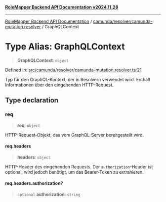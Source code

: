 [**RoleMapper Backend API Documentation v2024.11.28**](../../../../README.md)

***

[RoleMapper Backend API Documentation](../../../../modules.md) / [camunda/resolver/camunda-mutation.resolver](../README.md) / GraphQLContext

# Type Alias: GraphQLContext

> **GraphQLContext**: `object`

Defined in: [src/camunda/resolver/camunda-mutation.resolver.ts:21](https://github.com/FlowCraft-AG/RoleMapper/blob/dfa0426eb5b55e53274c22382030e399befc29aa/backend/src/camunda/resolver/camunda-mutation.resolver.ts#L21)

Typ für den GraphQL-Kontext, der in Resolvern verwendet wird.
Enthält Informationen über den eingehenden HTTP-Request.

## Type declaration

### req

> **req**: `object`

HTTP-Request-Objekt, das vom GraphQL-Server bereitgestellt wird.

#### req.headers

> **headers**: `object`

HTTP-Header des eingehenden Requests.
Der `authorization`-Header ist optional, wird jedoch benötigt,
um das Bearer-Token zu extrahieren.

#### req.headers.authorization?

> `optional` **authorization**: `string`
